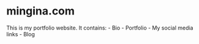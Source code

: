# mingina.com
This is my portfolio website.
It contains:
	- Bio
	- Portfolio
	- My social media links
	- Blog
